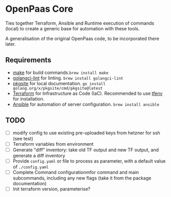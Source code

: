 # OpenPaas Core
Ties together Terraform, Ansible and Runtime execution of commands (local) to create a generic base for automation with these tools.

A generalisation of the original OpenPaas code, to be incorporated there later.

## Requirements

- [make](https://formulae.brew.sh/formula/make) for build commands.`brew install make`
- [golangci-lint](https://golangci-lint.run/usage/install/) for linting. `brew install golangci-lint`
- [pkgsite](https://pkg.go.dev/golang.org/x/pkgsite/cmd/pkgsite) for local documentation. `go install golang.org/x/pkgsite/cmd/pkgsite@latest`
- [Terraform](https://developer.hashicorp.com/terraform/tutorials/aws-get-started/install-cli) for Infrastructure as Code (IaC). Recommended to use [tfenv](https://github.com/tfutils/tfenv) for installation.
- [Ansible](https://www.ansible.com) for automation of server configuration. `brew install ansible`

## TODO

- [ ] modify config to use existing pre-uploaded keys from hetzner for ssh (see test)
- [ ] Terraform variables from environment
- [ ] Generate "diff" inventory: take old TF output and new TF output, and generate a diff inventory
- [ ] Provide `config.yaml` or file to process as parameter, with a default value of `./config.yaml`
- [ ] Complete Command configurationmfor command and main subcommands, including any new flags (take it from the package documentation)
- [ ] Init terraform version, parameterise?
